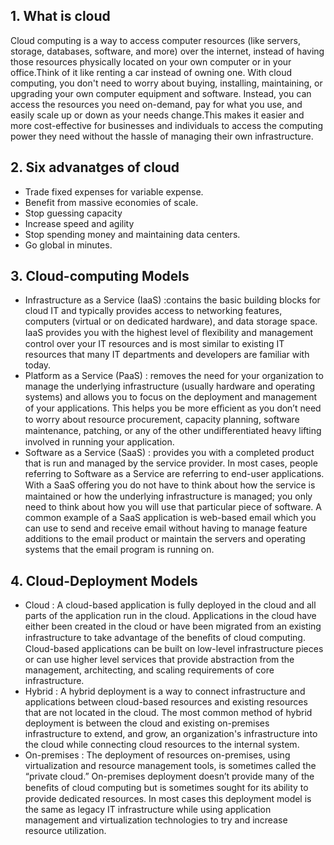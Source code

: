 ## 1. What is cloud
Cloud computing is a way to access computer resources (like servers, storage, databases, software, and more) over the internet, instead of having those resources physically located on your own computer or in your office.Think of it like renting a car instead of owning one. With cloud computing, you don't need to worry about buying, installing, maintaining, or upgrading your own computer equipment and software. Instead, you can access the resources you need on-demand, pay for what you use, and easily scale up or down as your needs change.This makes it easier and more cost-effective for businesses and individuals to access the computing power they need without the hassle of managing their own infrastructure.
## 2. Six advanatges of cloud 
- Trade fixed expenses for variable expense.
- Benefit from massive economies of scale.
- Stop guessing capacity
- Increase speed and agility
- Stop spending money and maintaining data centers.
-  Go global in minutes.
## 3. Cloud-computing Models
- Infrastructure as a Service (IaaS) :contains the basic building blocks for cloud IT and typically provides access to networking features, computers (virtual or on dedicated hardware), and data storage space. IaaS provides you with the highest level of ﬂexibility and management control over your IT resources and is most similar to existing IT resources that many IT departments and developers are familiar with today.
- Platform as a Service (PaaS) : removes the need for your organization to manage the underlying infrastructure (usually hardware and operating systems) and allows you to focus on the deployment and management of your applications. This helps you be more eﬃcient as you don’t need to worry
about resource procurement, capacity planning, software maintenance, patching, or any of the other undiﬀerentiated heavy lifting involved in running your application.
- Software as a Service (SaaS) : provides you with a completed product that is run and managed by the service provider. In most cases, people referring to Software as a Service are referring to end-user applications. With a SaaS oﬀering you do not have to think about how the service is maintained or how
the underlying infrastructure is managed; you only need to think about how you will use that particular piece of software. A common example of a SaaS application is web-based email which you can use to send and receive email without having to manage feature additions to the email product or maintain the servers and operating systems that the email program is running on.
## 4. Cloud-Deployment Models
- Cloud : A cloud-based application is fully deployed in the cloud and all parts of the application run in the cloud. Applications in the cloud have either been created in the cloud or have been migrated from an existing infrastructure to take advantage of the beneﬁts of cloud computing. Cloud-based applications can be built on low-level infrastructure pieces or can use higher level services that provide abstraction from the
management, architecting, and scaling requirements of core infrastructure.
- Hybrid : A hybrid deployment is a way to connect infrastructure and applications between cloud-based resources and existing resources that are not located in the cloud. The most common method of hybrid deployment is between the cloud and existing on-premises infrastructure to extend, and grow, an organization's infrastructure into the cloud while connecting cloud resources to the internal system.
- On-premises : The deployment of resources on-premises, using virtualization and resource management tools, is sometimes called the “private cloud.” On-premises deployment doesn’t provide many of the beneﬁts of cloud computing but is sometimes sought for its ability to provide dedicated resources. In most cases this deployment model is the same as legacy IT infrastructure while using application management and virtualization technologies to try and increase resource utilization. 

